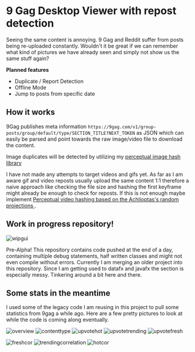 # 9 Gag Desktop Viewer with repost detection

Seeing the same content is annoying. 9 Gag and Reddit suffer from posts being re-uploaded constantly. 
Wouldn't it be great if we can remember what kind of pictures we have already seen and simply not show
us the same stuff again? 

__Planned features__
*	Duplicate / Report Detection 
*	Offline Mode
*	Jump to posts from specific date

## How it works

9Gag publishes meta information `https://9gag.com/v1/group-posts/group/default/type/SECTION_TITLE?NEXT_TOKEN` as JSON 
which can easily be parsed and point towards the raw image/video file to download the content.

Image duplicates will be detected by utilizing my <a href="https://github.com/KilianB/JImageHash">perceptual image hash library</a>

I have not made any attempts to target videos and gifs yet. As far as I am aware gif and video reposts usually upload the same content
1:1 therefore a naive approach like checking the file size and hashing the first keyframe might already be enough to check for reposts.
If this is not enough maybe implement <a href="https://www.researchgate.net/publication/271547861_Perceptual_video_hashing_based_on_the_Achlioptas's_random_projections">Perceptual video hashing based on the Achlioptas's random projections
</a>.


## Work in progress repository!

![wipgui](https://user-images.githubusercontent.com/9025925/44178150-6103c680-a0f1-11e8-84e1-42f38483c636.png)


Pre-Alpha! This repository contains code pushed at the end of a day, containing multiple debug statements,
half written classes and might not even compile without errors. Currently I am merging an older project into this 
repository. Since I am getting used to datafx and javafx the section is especially messy. Tinkering around a bit here and there.

## Some stats in the meantime

I used some of the legacy code I am reusing in this project to pull some statistics from 9gag a while ago. Here are a few pretty
pictures to look at while the code is coming along eventually. 

![overview](https://user-images.githubusercontent.com/9025925/44178921-da50e880-a0f4-11e8-91f5-5e22d6746bd9.png)
![contenttype](https://user-images.githubusercontent.com/9025925/44178929-e0df6000-a0f4-11e8-8829-fa7a993d8b28.png)
![upvotehot](https://user-images.githubusercontent.com/9025925/44178944-eb015e80-a0f4-11e8-891c-10eaca6f0e8a.png)
![upvotetrending](https://user-images.githubusercontent.com/9025925/44178945-eb015e80-a0f4-11e8-8592-f4b3898bb594.png)
![upvotefresh](https://user-images.githubusercontent.com/9025925/44178943-ea68c800-a0f4-11e8-8928-4272391e1d07.png)

![freshcor](https://user-images.githubusercontent.com/9025925/44178946-eb015e80-a0f4-11e8-8054-ee375afb55d8.png)
![trendingcorrelation](https://user-images.githubusercontent.com/9025925/44178950-eb015e80-a0f4-11e8-91f6-84b6dedb9a3c.png)
![hotcor](https://user-images.githubusercontent.com/9025925/44178947-eb015e80-a0f4-11e8-8966-239bf15d27c9.png)